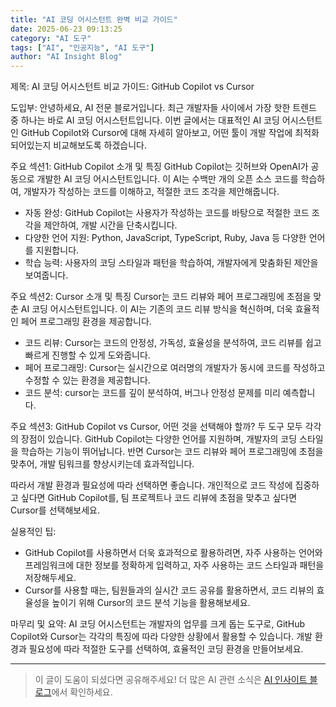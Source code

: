 ```yaml
---
title: "AI 코딩 어시스턴트 완벽 비교 가이드"
date: 2025-06-23 09:13:25
category: "AI 도구"
tags: ["AI", "인공지능", "AI 도구"]
author: "AI Insight Blog"
---
```


제목: AI 코딩 어시스턴트 비교 가이드: GitHub Copilot vs Cursor

도입부:
안녕하세요, AI 전문 블로거입니다. 최근 개발자들 사이에서 가장 핫한 트렌드 중 하나는 바로 AI 코딩 어시스턴트입니다. 이번 글에서는 대표적인 AI 코딩 어시스턴트인 GitHub Copilot와 Cursor에 대해 자세히 알아보고, 어떤 툴이 개발 작업에 최적화되어있는지 비교해보도록 하겠습니다.

주요 섹션1: GitHub Copilot 소개 및 특징
GitHub Copilot는 깃허브와 OpenAI가 공동으로 개발한 AI 코딩 어시스턴트입니다. 이 AI는 수백만 개의 오픈 소스 코드를 학습하여, 개발자가 작성하는 코드를 이해하고, 적절한 코드 조각을 제안해줍니다.

- 자동 완성: GitHub Copilot는 사용자가 작성하는 코드를 바탕으로 적절한 코드 조각을 제안하여, 개발 시간을 단축시킵니다.
- 다양한 언어 지원: Python, JavaScript, TypeScript, Ruby, Java 등 다양한 언어를 지원합니다.
- 학습 능력: 사용자의 코딩 스타일과 패턴을 학습하여, 개발자에게 맞춤화된 제안을 보여줍니다.

주요 섹션2: Cursor 소개 및 특징
Cursor는 코드 리뷰와 페어 프로그래밍에 초점을 맞춘 AI 코딩 어시스턴트입니다. 이 AI는 기존의 코드 리뷰 방식을 혁신하며, 더욱 효율적인 페어 프로그래밍 환경을 제공합니다.

- 코드 리뷰: Cursor는 코드의 안정성, 가독성, 효율성을 분석하여, 코드 리뷰를 쉽고 빠르게 진행할 수 있게 도와줍니다.
- 페어 프로그래밍: Cursor는 실시간으로 여러명의 개발자가 동시에 코드를 작성하고 수정할 수 있는 환경을 제공합니다.
- 코드 분석: cursor는 코드를 깊이 분석하여, 버그나 안정성 문제를 미리 예측합니다.

주요 섹션3: GitHub Copilot vs Cursor, 어떤 것을 선택해야 할까?
두 도구 모두 각각의 장점이 있습니다. GitHub Copilot는 다양한 언어를 지원하며, 개발자의 코딩 스타일을 학습하는 기능이 뛰어납니다. 반면 Cursor는 코드 리뷰와 페어 프로그래밍에 초점을 맞추어, 개발 팀워크를 향상시키는데 효과적입니다.

따라서 개발 환경과 필요성에 따라 선택하면 좋습니다. 개인적으로 코드 작성에 집중하고 싶다면 GitHub Copilot를, 팀 프로젝트나 코드 리뷰에 초점을 맞추고 싶다면 Cursor를 선택해보세요.

실용적인 팁: 
- GitHub Copilot를 사용하면서 더욱 효과적으로 활용하려면, 자주 사용하는 언어와 프레임워크에 대한 정보를 정확하게 입력하고, 자주 사용하는 코드 스타일과 패턴을 저장해두세요.
- Cursor를 사용할 때는, 팀원들과의 실시간 코드 공유를 활용하면서, 코드 리뷰의 효율성을 높이기 위해 Cursor의 코드 분석 기능을 활용해보세요.

마무리 및 요약:
AI 코딩 어시스턴트는 개발자의 업무를 크게 돕는 도구로, GitHub Copilot와 Cursor는 각각의 특징에 따라 다양한 상황에서 활용할 수 있습니다. 개발 환경과 필요성에 따라 적절한 도구를 선택하여, 효율적인 코딩 환경을 만들어보세요.

---

> 이 글이 도움이 되셨다면 공유해주세요! 
> 더 많은 AI 관련 소식은 [AI 인사이트 블로그](https://tonyhwang1004.github.io/ai-insight-blog)에서 확인하세요.
